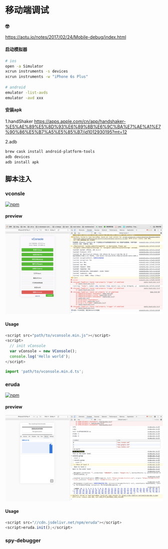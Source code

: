 # 移动端调试

### 🤓

https://aotu.io/notes/2017/02/24/Mobile-debug/index.html

#### 启动模拟器

```bash
# ios
open -a Simulator
xcrun instruments -s devices
xcrun instruments -w "iPhone 6s Plus"

# android
emulator -list-avds
emulator -avd xxx
```

#### 安装apk
1.handShaker
https://apps.apple.com/cn/app/handshaker-%E5%AE%89%E5%8D%93%E6%89%8B%E6%9C%BA%E7%AE%A1%E7%90%86%E5%B7%A5%E5%85%B7/id1012930195?mt=12

2.adb

```bash
brew cask install android-platform-tools
adb devices 
adb install apk
```

## 脚本注入 <!-- {docsify-ignore} -->

### vconsle
[![npm](https://img.shields.io/github/stars/Tencent/vConsole)](https://github.com/Tencent/vConsole)

#### preview
<img src="./../../media/debugger/vconsole.png"/>

#### Usage

```js
<script src="path/to/vconsole.min.js"></script>
<script>
  // init vConsole
  var vConsole = new VConsole();
  console.log('Hello world');
</script>
```

```ts
import 'path/to/vconsole.min.d.ts';
```

### eruda
[![npm](https://img.shields.io/github/stars/liriliri/eruda)](https://github.com/liriliri/eruda)
#### preview
<img src="./../../media/debugger/eruda.png"/>

#### Usage

```js
<script src="//cdn.jsdelivr.net/npm/eruda"></script>
<script>eruda.init();</script>
```

### spy-debugger
